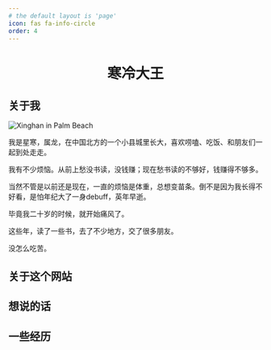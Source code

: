 ```yaml
---
# the default layout is 'page'
icon: fas fa-info-circle
order: 4
---
```


<center><h1>寒冷大王</h1></center>

## 关于我

![Xinghan in Palm Beach](images/Xinghan_PalmBeach.JPG)

我是星寒，属龙，在中国北方的一个小县城里长大，喜欢唠嗑、吃饭、和朋友们一起到处走走。

我有不少烦恼。从前上愁没书读，没钱赚；现在愁书读的不够好，钱赚得不够多。

当然不管是以前还是现在，一直的烦恼是体重，总想变苗条。倒不是因为我长得不好看，是怕年纪大了一身debuff，英年早逝。

毕竟我二十岁的时候，就开始痛风了。

这些年，读了一些书，去了不少地方，交了很多朋友。

没怎么吃苦。



## 关于这个网站

## 想说的话

## 一些经历